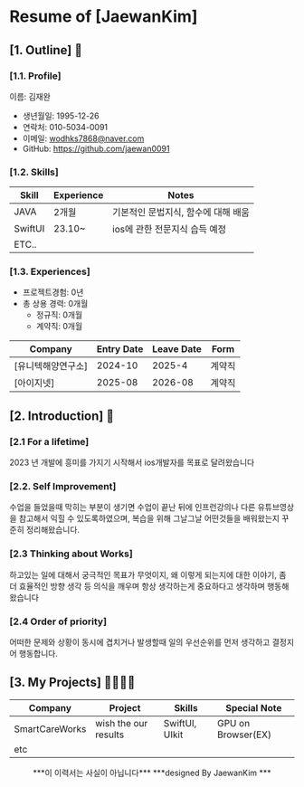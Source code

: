 <div align="left">
	
# <h1>Resume of [JaewanKim]</h1>
 > 
  



## [1. Outline] 🙌
### [1.1. Profile]
이름: 김재완

   - 생년월일: 1995-12-26
   - 연락처: 010-5034-0091
   - 이메일: wodhks7868@naver.com
   - GitHub: https://github.com/jaewan0091
   
   
### [1.2. Skills]
Skill       | Experience | Notes
------------|------------|---------------------------
JAVA        | 2개월       | 기본적인 문법지식, 함수에 대해 배움
SwiftUI     | 23.10~     | ios에 관한 전문지식 습득 예정
ETC..       |            |


### [1.3. Experiences]
 - 프로젝트경험: 0년
 - 총 상용 경력: 0개월
   - 정규직: 0개월
   - 계약직: 0개월
   
Company | Entry Date | Leave Date | Form
--------|------------|------------|----------
[유니텍해양연구소]| 2024-10    | 2025-4    |계약직
[아이지넷]      | 2025-08    | 2026-08    |계약직




## [2. Introduction] 🧠

### [2.1 For a lifetime]
 2023 년 개발에 흥미를 가지기 시작해서 ios개발자를 목표로 달려왔습니다
 
### [2.2. Self Improvement]
 수업을 들었을때 막히는 부분이 생기면 수업이 끝난 뒤에 인프런강의나 다른 유튜브영상을 참고해서 익힐 수 있도록하였으며, 복습을 위해 그날그날 어떤것들을 배워왔는지 꾸준히 정리해왔습니다.
 
### [2.3 Thinking about Works]
하고있는 일에 대해서 궁극적인 목표가 무엇이지, 왜 이렇게 되는지에 대한 이야기, 좀 더 효율적인 방향 생각 등 의식을 깨우며 항상 생각하는게 중요하다고 생각하며 행동해왔습니다

### [2.4 Order of priority]
어떠한 문제와 상황이 동시에 겹치거나 발생할때 일의 우선순위를 먼저 생각하고 결정지어 행동합니다.




## [3. My Projects] 👨‍👩‍👧‍👦
Company        | Project                | Skills              | Special Note
---------------|------------------------|---------------------|---------------------
SmartCareWorks | wish the our results   | SwiftUI, UIkit      | GPU on Browser(EX)
etc            |                        |                     |

</div>
<div align ="center">
***이 이력서는 사실이 아닙니다***
***designed By JaewanKim ***
